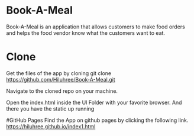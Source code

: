 # Book-A-Meal
Book-A-Meal is an application that allows customers to make food orders and helps the food vendor know what the customers want to eat.
# Clone
Get the files of the app by cloning 
git clone https://github.com/Hiluhree/Book-A-Meal.git

Navigate to the cloned repo on your machine.

Open the index.html inside the UI Folder with your favorite browser.
And there you have the static up running

#GitHub Pages
Find the App on github pages by clicking the following link.
https://hiluhree.github.io/index1.html


